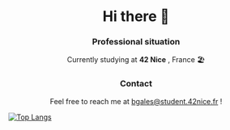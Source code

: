 <h1 align="center">
Hi there 👋
 </h1>
<h3 align="center">
 <b>Professional situation</b>
</h3>
<p align ="center">
 Currently studying at <b>42 Nice</b> , France 🏖️
</p>

<h3 align ="center">
 <b>Contact</b>
 </h3>

<p align ="center">
 Feel free to reach me at <a href="mailto:bgales@student.42nice.fr">bgales@student.42nice.fr</a> !
</p>


[![Top Langs](https://github-readme-stats.vercel.app/api/top-langs/?username=anuraghazra&hide_progress=true)](https://github.com/anuraghazra/github-readme-stats)

